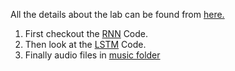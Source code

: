 
All the details about the lab can be found from [here.](lab.pdf) 

1. First checkout the [RNN](./code/RNN/) Code. 
2. Then look at the  [LSTM](./code/LSTM/) Code.
3. Finally audio files in [music folder](./code/MUSIC/)

